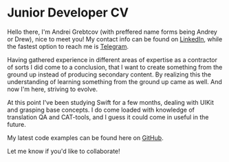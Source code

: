# Junior Developer CV

Hello there, I'm Andrei Grebtcov (with preffered name forms being Andrey or Drew), nice to meet you! My contact info can be found on [LinkedIn](https://www.linkedin.com/in/andrey-grebtsov-610541140), while the fastest option to reach me is [Telegram](https://t.me/drewssie).

Having gathered experience in different areas of expertise as a contractor of sorts I did come to a conclusion, that I want to create something from the ground up instead of producing secondary content. By realizing this the understanding of learning something from the ground up came as well. And now I'm here, striving to evolve.

At this point I've been studying Swift for a few months, dealing with UIKit and grasping base concepts. I do come loaded with knowledge of translation QA and CAT-tools, and I guess it could come in useful in the future. 

My latest code examples can be found here on [GitHub](https://github.com/drewssie).

Let me know if you'd like to collaborate!
